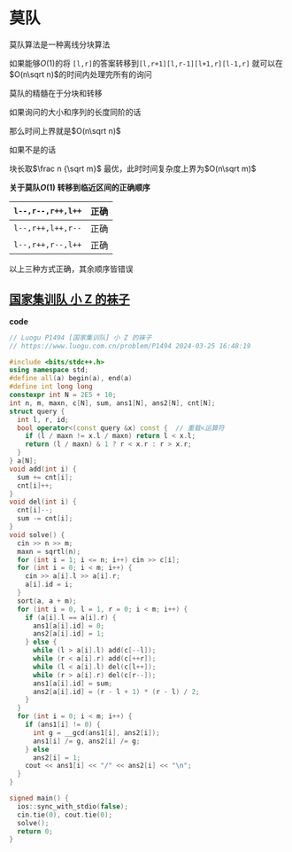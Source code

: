 # 莫队

莫队算法是一种离线分块算法

如果能够$O(1)$的将 `[l,r]`的答案转移到`[l,r+1][l,r-1][l+1,r][l-1,r]` 就可以在 $O(n\sqrt n)$的时间内处理完所有的询问

莫队的精髓在于分块和转移

如果询问的大小和序列的长度同阶的话

那么时间上界就是$O(n\sqrt n)$

如果不是的话 

块长取$\frac n {\sqrt m}$ 最优，此时时间复杂度上界为$O(n\sqrt m)$

**关于莫队$O(1)$ 转移到临近区间的正确顺序**

| `l--,r--,r++,l++` | 正确 |
| ----------------- | ---- |
| `l--,r++,l++,r--` | 正确 |
| `l--,r++,r--,l++` | 正确 |

以上三种方式正确，其余顺序皆错误

## [国家集训队 小 Z 的袜子 ](https://www.luogu.com.cn/problem/P1494)

**code**

```C++
// Luogu P1494 [国家集训队] 小 Z 的袜子
// https://www.luogu.com.cn/problem/P1494 2024-03-25 16:48:19

#include <bits/stdc++.h>
using namespace std;
#define all(a) begin(a), end(a)
#define int long long
constexpr int N = 2E5 + 10;
int n, m, maxn, c[N], sum, ans1[N], ans2[N], cnt[N];
struct query {
  int l, r, id;
  bool operator<(const query &x) const {  // 重载<运算符
    if (l / maxn != x.l / maxn) return l < x.l;
    return (l / maxn) & 1 ? r < x.r : r > x.r;
  }
} a[N];
void add(int i) {
  sum += cnt[i];
  cnt[i]++;
}
void del(int i) {
  cnt[i]--;
  sum -= cnt[i];
}
void solve() {
  cin >> n >> m;
  maxn = sqrtl(n);
  for (int i = 1; i <= n; i++) cin >> c[i];
  for (int i = 0; i < m; i++) {
    cin >> a[i].l >> a[i].r;
    a[i].id = i;
  }
  sort(a, a + m);
  for (int i = 0, l = 1, r = 0; i < m; i++) {
    if (a[i].l == a[i].r) {
      ans1[a[i].id] = 0;
      ans2[a[i].id] = 1;
    } else {
      while (l > a[i].l) add(c[--l]);
      while (r < a[i].r) add(c[++r]);
      while (l < a[i].l) del(c[l++]);
      while (r > a[i].r) del(c[r--]);
      ans1[a[i].id] = sum;
      ans2[a[i].id] = (r - l + 1) * (r - l) / 2;
    }
  }
  for (int i = 0; i < m; i++) {
    if (ans1[i] != 0) {
      int g = __gcd(ans1[i], ans2[i]);
      ans1[i] /= g, ans2[i] /= g;
    } else
      ans2[i] = 1;
    cout << ans1[i] << "/" << ans2[i] << "\n";
  }
}

signed main() {
  ios::sync_with_stdio(false);
  cin.tie(0), cout.tie(0);
  solve();
  return 0;
}
```

